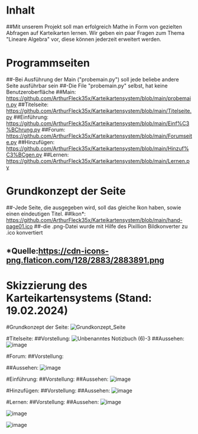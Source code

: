 # Inhalt
##Mit unserem Projekt soll man erfolgreich Mathe in Form von gezielten Abfragen auf Karteikarten lernen. Wir geben ein paar Fragen zum Thema "Lineare Algebra" vor, diese können jederzeit erweitert werden.   


# Programmseiten 
##-Bei Ausführung der Main ("probemain.py") soll jede beliebe andere Seite ausführbar sein
##-Die File "probemain.py" selbst, hat keine Benutzeroberfläche
##Main: https://github.com/ArthurFleck35x/Karteikartensystem/blob/main/probemain.py
##Titelseite: https://github.com/ArthurFleck35x/Karteikartensystem/blob/main/Titelseite.py
##Einführung: https://github.com/ArthurFleck35x/Karteikartensystem/blob/main/Einf%C3%BChrung.py
##Forum: https://github.com/ArthurFleck35x/Karteikartensystem/blob/main/Forumseite.py
##Hinzufügen: https://github.com/ArthurFleck35x/Karteikartensystem/blob/main/Hinzuf%C3%BCgen.py
##Lernen: https://github.com/ArthurFleck35x/Karteikartensystem/blob/main/Lernen.py


# Grundkonzept der Seite
##-Jede Seite, die ausgegeben wird, soll das gleiche Ikon haben, sowie einen eindeutigen Titel. 
##Ikon*: https://github.com/ArthurFleck35x/Karteikartensystem/blob/main/hand-page01.ico
##-die .png-Datei wurde mit Hilfe des Pixillion Bildkonverter zu .ico konvertiert 
## *Quelle:https://cdn-icons-png.flaticon.com/128/2883/2883891.png


# Skizzierung des Karteikartensystems (Stand: 19.02.2024)

#Grundkonzept der Seite:
![Grundkonzept_Seite](https://github.com/ArthurFleck35x/Karteikartensystem/assets/152798623/19e8ad93-6b77-4842-a40e-628170f26ad9)

#Titelseite:
##Vorstellung:
![Unbenanntes Notizbuch (6)-3](https://github.com/ArthurFleck35x/Karteikartensystem/assets/152798623/8c561f02-4a61-4628-8903-5967c3be693c)
##Aussehen:
![image](https://github.com/ArthurFleck35x/Karteikartensystem/assets/152798623/2fbd0839-d138-4cab-8d2e-839848519b44)

#Forum:
##Vorstellung:

##Aussehen:
![image](https://github.com/ArthurFleck35x/Karteikartensystem/assets/152798623/baa78c7c-ebac-4d14-b069-a70b043debac)

#Einführung:
##Vorstellung:
##Aussehen:
![image](https://github.com/ArthurFleck35x/Karteikartensystem/assets/152798623/ec9ae81d-7144-4aaf-80f7-715041fadcd9)

#Hinzufügen:
##Vorstellung:
##Aussehen:
![image](https://github.com/ArthurFleck35x/Karteikartensystem/assets/152798623/46c7f37b-89d5-468c-bd1c-d8c763254478)

#Lernen:
##Vorstellung:
##Aussehen:
![image](https://github.com/ArthurFleck35x/Karteikartensystem/assets/152798623/b3b03c9c-cdef-4244-b23b-c96f9573b118)

![image](https://github.com/ArthurFleck35x/Karteikartensystem/assets/152798623/f7a10b5d-dae6-4f14-ae25-477d15cb660b)

![image](https://github.com/ArthurFleck35x/Karteikartensystem/assets/152798623/8f3ba53c-5a30-4c72-a62b-21bfb27c8d9c)


